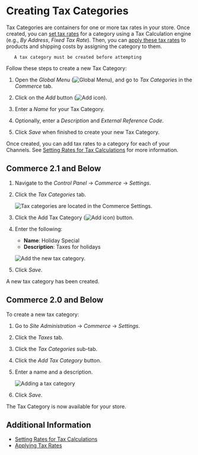# Creating Tax Categories

Tax Categories are containers for one or more tax rates in your store. Once created, you can [set tax rates](./setting-rates-for-tax-calculations.md) for a category using a Tax Calculation engine (e.g., *By Address*, *Fixed Tax Rate*). Then, you can [apply these tax rates](applying-tax-rates.md) to products and shipping costs by assigning the category to them.

```note::
   A tax category must be created before attempting 
```

Follow these steps to create a new Tax Category:

1. Open the *Global Menu* (![Global Menu](../../images/icon-applications-menu.png)), and go to *Tax Categories* in the *Commerce* tab.

1. Click on the *Add* button (![Add icon](../../images/icon-add.png)).

1. Enter a *Name* for your Tax Category.

1. Optionally, enter a *Description* and *External Reference Code*.

1. Click *Save* when finished to create your new Tax Category.

Once created, you can add tax rates to a category for each of your Channels. See [Setting Rates for Tax Calculations](./setting-rates-for-tax-calculations.md) for more information.

## Commerce 2.1 and Below

1. Navigate to the _Control Panel_ &rarr; _Commerce_ &rarr; _Settings_.
1. Click the _Tax Categories_ tab.

    ![Tax categories are located in the Commerce Settings.](./creating-tax-categories/images/03.png)

1. Click the Add Tax Category (![Add icon](../../images/icon-add.png)) button.
1. Enter the following:

    * **Name**: Holiday Special
    * **Description**: Taxes for holidays

    ![Add the new tax category.](./creating-tax-categories/images/04.png)

1. Click _Save_.

A new tax category has been created.

## Commerce 2.0 and Below

To create a new tax category:

1. Go to _Site Administration_ → _Commerce_ → _Settings_.
1. Click the _Taxes_ tab.
1. Click the _Tax Categories_ sub-tab.
1. Click the _Add Tax Category_ button.
1. Enter a name and a description.

    ![Adding a tax category](./creating-tax-categories/images/01.png)

1. Click _Save_.

The Tax Category is now available for your store.

## Additional Information

* [Setting Rates for Tax Calculations](./setting-rates-for-tax-calculations.md)
* [Applying Tax Rates](./applying-tax-rates.md)
